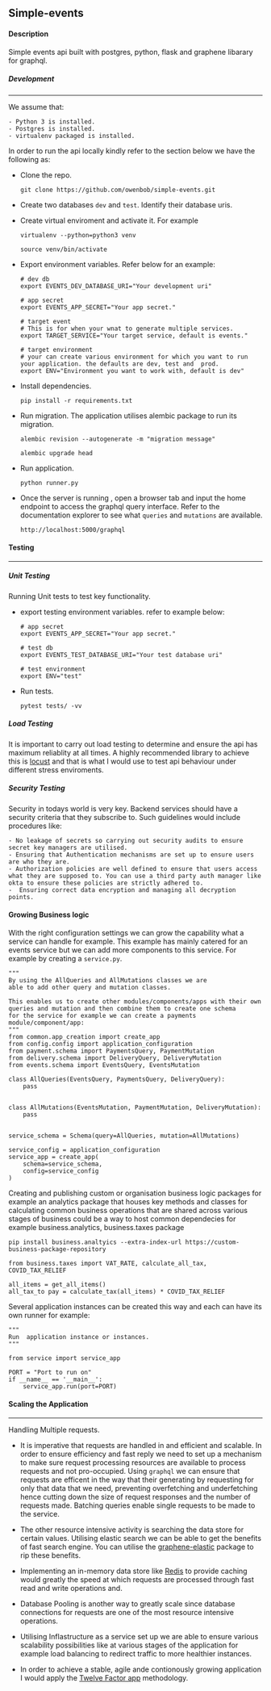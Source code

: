 Simple-events
---
#### Description
Simple events api  built with postgres, python, flask and graphene libarary for graphql.

##### Development
---
We assume that:
```
- Python 3 is installed.
- Postgres is installed.
- virtualenv packaged is installed.
```

In order to run the api locally kindly refer to the section below we have the following as:
- Clone the repo.
    ```
    git clone https://github.com/owenbob/simple-events.git
    ```
- Create two  databases `dev` and `test`.  Identify their database uris.
- Create virtual enviroment and activate it. For example
    ```
    virtualenv --python=python3 venv
    
    source venv/bin/activate
    ```
- Export environment variables. Refer below for an example:
    ```
    # dev db
    export EVENTS_DEV_DATABASE_URI="Your development uri"
    
    # app secret
    export EVENTS_APP_SECRET="Your app secret."
    
    # target event
    # This is for when your wnat to generate multiple services.
    export TARGET_SERVICE="Your target service, default is events."
    
    # target environment
    # your can create various environment for which you want to run your application. the defaults are dev, test and  prod.
    export ENV="Environment you want to work with, default is dev"
    ```
- Install dependencies.
    ```
    pip install -r requirements.txt
    ```
- Run migration. The application utilises alembic package to run its migration.
    ```
    alembic revision --autogenerate -m "migration message"
    
    alembic upgrade head
    ```
    
- Run application. 
    ```
    python runner.py
    ```

- Once the server is running , open a browser tab and input the home endpoint to access the graphql query interface.
Refer to the documentation explorer to see what `queries` and `mutations` are available.
    ```
    http://localhost:5000/graphql
    ```
#### Testing
---
##### Unit Testing
Running Unit tests to test key functionality.

- export testing environment variables. refer to example below:

    ```
    # app secret
    export EVENTS_APP_SECRET="Your app secret."
    
    # test db
    export EVENTS_TEST_DATABASE_URI="Your test database uri"
    
    # test environment
    export ENV="test"
    ```
- Run tests.
    ```
    pytest tests/ -vv
    ```
##### Load Testing
It is important to carry out load testing to determine and ensure the api has maximum reliablity at all times. A highly recommended library to achieve this is 
[locust](https://locust.io/) and that is what I would use to test api behaviour under different stress enviroments.

##### Security Testing
Security in todays world is very key. Backend services should have a security criteria that they subscribe to. Such guidelines would include procedures like:
```
- No leakage of secrets so carrying out security audits to ensure secret key managers are utilised.
- Ensuring that Authentication mechanisms are set up to ensure users are who they are.
- Authorization policies are well defined to ensure that users access what they are supposed to. You can use a third party auth manager like okta to ensure these policies are strictly adhered to.
-  Ensuring correct data encryption and managing all decryption points.
```
#### Growing Business logic
With the right configuration settings we can grow the capability what a service can handle for example. This example has mainly catered for an events service but we can add more components to this service. For example by creating a `service.py`.
```
"""
By using the AllQueries and AllMutations classes we are
able to add other query and mutation classes.

This enables us to create other modules/components/apps with their own
queries and mutation and then combine them to create one schema
for the service for example we can create a payments module/component/app:
"""
from common.app_creation import create_app
from config.config import application_configuration
from payment.schema import PaymentsQuery, PaymentMutation
from delivery.schema import DeliveryQuery, DeliveryMutation 
from events.schema import EventsQuery, EventsMutation

class AllQueries(EventsQuery, PaymentsQuery, DeliveryQuery):
    pass


class AllMutations(EventsMutation, PaymentMutation, DeliveryMutation):
    pass
    
    
service_schema = Schema(query=AllQueries, mutation=AllMutations)

service_config = application_configuration
service_app = create_app(
    schema=service_schema,
    config=service_config
)

```
Creating and publishing custom or organisation business logic packages for example  an analytics package that houses key methods and classes for calculating common business operations that are shared across various stages of business could be a way to host common dependecies for example business.analytics, business.taxes package
```
pip install business.analtyics --extra-index-url https://custom-business-package-repository
```
```
from business.taxes import VAT_RATE, calculate_all_tax, COVID_TAX_RELIEF

all_items = get_all_items()
all_tax_to pay = calculate_tax(all_items) * COVID_TAX_RELIEF
```

Several application instances can be created this way  and each can have its own runner for example:
```
"""
Run  application instance or instances.
"""

from service import service_app

PORT = "Port to run on"
if __name__ == '__main__':
    service_app.run(port=PORT)

```

#### Scaling  the Application
---

Handling Multiple requests.
- It is imperative that requests are handled in and efficient and scalable. In order to ensure efficiency and fast reply we need to set up a mechanism to make sure request processing resources are available to process requests and not pro-occupied. Using `graphql` we can ensure that requests are efficent in the way that their generating by requesting for only that data that we need, preventing overfetching and underfetching hence cutting down the size of request responses and the number of requests made. Batching queries enable single requests to be made to the service.
- The other resource intensive activity is searching the data store for certain values. Utilising elastic search we can be able to get the benefits of fast search engine.
You can utilise the [graphene-elastic](https://graphene-elastic.readthedocs.io/en/latest/)  package to rip these benefits.
- Implementing an in-memory data store  like [Redis](https://redis-py.readthedocs.io/en/stable/) to provide caching would greatly the speed at which requests are processed through fast read and write operations and.
- Database Pooling is another way to greatly scale since database connections for requests are one of the most resource intensive operations.
- Utilising Inflastructure as a service set up we are able to ensure various scalability possibilities like at various stages of the application for example load balancing to redirect traffic to more healthier instances.

- In order to achieve a stable, agile ande contionously growing application I would apply the [Twelve Factor app](https://12factor.net/) methodology.
